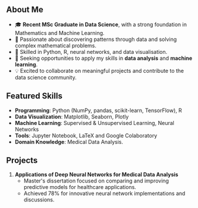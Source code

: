## About Me
- 🎓 **Recent MSc Graduate in Data Science**, with a strong foundation in Mathematics and Machine Learning.
- 👀 Passionate about discovering patterns through data and solving complex mathematical problems.
- 🌟 Skilled in Python, R, neural networks, and data visualisation.
- 💼 Seeking opportunities to apply my skills in **data analysis** and **machine learning**.
- 💡 Excited to collaborate on meaningful projects and contribute to the data science community.

## Featured Skills
- **Programming**: Python (NumPy, pandas, scikit-learn, TensorFlow), R
- **Data Visualization**: Matplotlib, Seaborn, Plotly
- **Machine Learning**: Supervised & Unsupervised Learning, Neural Networks
- **Tools**: Jupyter Notebook, LaTeX and Google Colaboratory
- **Domain Knowledge**: Medical Data Analysis.

## Projects
1. **Applications of Deep Neural Networks for Medical Data Analysis**  
   - Master's dissertation focused on comparing and improving predictive models for healthcare applications.
   - Achieved 78% for innovative neural network implementations and discussions.
